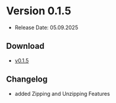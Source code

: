 # Version 0.1.5
- Release Date: 05.09.2025

## Download
- [v0.1.5](https://github.com/ShadowDara/LuaAPI-Rust/releases/tag/v0.1.5)

## Changelog
- added Zipping and Unzipping Features
